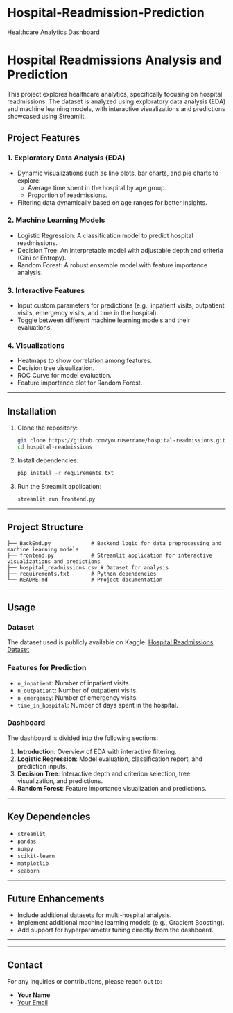 # Hospital-Readmission-Prediction

Healthcare Analytics Dashboard

# Hospital Readmissions Analysis and Prediction

This project explores healthcare analytics, specifically focusing on hospital readmissions. The dataset is analyzed using exploratory data analysis (EDA) and machine learning models, with interactive visualizations and predictions showcased using Streamlit.

## Project Features

### 1. **Exploratory Data Analysis (EDA)**

- Dynamic visualizations such as line plots, bar charts, and pie charts to explore:
  - Average time spent in the hospital by age group.
  - Proportion of readmissions.
- Filtering data dynamically based on age ranges for better insights.

### 2. **Machine Learning Models**

- Logistic Regression: A classification model to predict hospital readmissions.
- Decision Tree: An interpretable model with adjustable depth and criteria (Gini or Entropy).
- Random Forest: A robust ensemble model with feature importance analysis.

### 3. **Interactive Features**

- Input custom parameters for predictions (e.g., inpatient visits, outpatient visits, emergency visits, and time in the hospital).
- Toggle between different machine learning models and their evaluations.

### 4. **Visualizations**

- Heatmaps to show correlation among features.
- Decision tree visualization.
- ROC Curve for model evaluation.
- Feature importance plot for Random Forest.

---

## Installation

1. Clone the repository:

   ```bash
   git clone https://github.com/yourusername/hospital-readmissions.git
   cd hospital-readmissions
   ```

2. Install dependencies:

   ```bash
   pip install -r requirements.txt
   ```

3. Run the Streamlit application:
   ```bash
   streamlit run frontend.py
   ```

---

## Project Structure

```
├── BackEnd.py             # Backend logic for data preprocessing and machine learning models
├── frontend.py            # Streamlit application for interactive visualizations and predictions
├── hospital_readmissions.csv # Dataset for analysis
├── requirements.txt       # Python dependencies
└── README.md              # Project documentation
```

---

## Usage

### Dataset

The dataset used is publicly available on Kaggle:
[Hospital Readmissions Dataset](https://www.kaggle.com/datasets/dubradave/hospital-readmissions)

### Features for Prediction

- `n_inpatient`: Number of inpatient visits.
- `n_outpatient`: Number of outpatient visits.
- `n_emergency`: Number of emergency visits.
- `time_in_hospital`: Number of days spent in the hospital.

### Dashboard

The dashboard is divided into the following sections:

1. **Introduction**: Overview of EDA with interactive filtering.
2. **Logistic Regression**: Model evaluation, classification report, and prediction inputs.
3. **Decision Tree**: Interactive depth and criterion selection, tree visualization, and predictions.
4. **Random Forest**: Feature importance visualization and predictions.

---

## Key Dependencies

- `streamlit`
- `pandas`
- `numpy`
- `scikit-learn`
- `matplotlib`
- `seaborn`

---

## Future Enhancements

- Include additional datasets for multi-hospital analysis.
- Implement additional machine learning models (e.g., Gradient Boosting).
- Add support for hyperparameter tuning directly from the dashboard.

---

---

## Contact

For any inquiries or contributions, please reach out to:

- **Your Name**
- [Your Email](saiemamin708@gmail.com)
